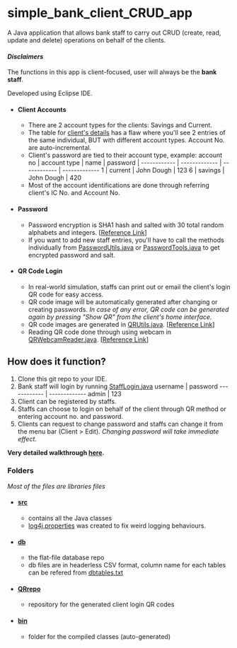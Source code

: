 # simple_bank_client_CRUD_app
A Java application that allows bank staff to carry out CRUD (create, read, update and delete) operations on behalf of the clients.

#### *Disclaimers*
The functions in this app is client-focused, user will always be the __bank staff__.

Developed using Eclipse IDE.

* #### Client Accounts
  * There are 2 account types for the clients: Savings and Current.
  * The table for [client's details](https://github.com/maybeaveragedude/simple_bank_client_CRUD_app/blob/master/db/clientdetails.txt) has a flaw where you'll see 2 entries of the same individual, BUT with different account types. Account No. are auto-incremental.
  * Client's password are tied to their account type, example: 
     account no | account type | name | password |
      ------------ | ------------- | ------------ | -------------
      1 | current | John Dough | 123
      6 | savings | John Dough | 420
  * Most of the account identifications are done through referring client's IC No. and Account No.
* #### Password
  * Password encryption is SHA1 hash and salted with 30 total random alphabets and integers. [[Reference Link](https://www.appsdeveloperblog.com/encrypt-user-password-example-java/)]
  * If you want to add new staff entries, you'll have to call the methods individually from [PasswordUtils.java](https://github.com/maybeaveragedude/simple_bank_client_CRUD_app/blob/master/src/jpbankpjct/PasswordUtils.java) or [PasswordTools.java](https://github.com/maybeaveragedude/simple_bank_client_CRUD_app/blob/master/src/jpbankpjct/PasswordTools.java) to get encrypted password and salt.
* #### QR Code Login
  * In real-world simulation, staffs can print out or email the client's login QR code for easy access.
  * QR code image will be automatically generated after changing or creating passwords. *In case of any error, QR code can be generated again by pressing "Show QR" from the client's home interface.*
  * QR code images are generated in [QRUtils.java](https://github.com/maybeaveragedude/simple_bank_client_CRUD_app/blob/master/src/jpbankpjct/QRUtils.java). [[Reference Link](https://www.callicoder.com/qr-code-reader-scanner-in-java-using-zxing/)]
  * Reading QR code done through using webcam in [QRWebcamReader.java](https://github.com/maybeaveragedude/simple_bank_client_CRUD_app/blob/master/src/jpbankpjct/QRWebcamReader.java). [[Reference Link](https://github.com/vivekkairi/webcam-qr-barcode-scanner)]

## How does it function? 

1. Clone this git repo to your IDE.
2. Bank staff will login by running [StaffLogin.java](https://github.com/maybeaveragedude/simple_bank_client_CRUD_app/blob/master/src/jpbankpjct/StaffLogin.java)
  username | password
    ------------ | -------------
    admin | 123
2. Client can be registered by staffs.
3. Staffs can choose to login on behalf of the client through QR method or entering account no. and password.
4. Clients can request to change password and staffs can change it from the menu bar (Client > Edit). *Changing password will take immediate effect.*

__Very detailed walkthrough [here](https://github.com/maybeaveragedude/simple_bank_client_CRUD_app/blob/master/Java%20Documentation.docx).__


### Folders
*Most of the files are libraries files*
* #### [src](https://github.com/maybeaveragedude/simple_bank_client_CRUD_app/tree/master/src)
  * contains all the Java classes
  * [log4j.properties](https://github.com/maybeaveragedude/simple_bank_client_CRUD_app/blob/master/src/log4j.properties) was created to fix weird logging behaviours.
* #### [db](https://github.com/maybeaveragedude/simple_bank_client_CRUD_app/tree/master/db)
  * the flat-file database repo
  * db files are in headerless CSV format, column name for each tables can be refered from [dbtables.txt](https://github.com/maybeaveragedude/simple_bank_client_CRUD_app/blob/master/db/dbtables.txt)
* #### [QRrepo](https://github.com/maybeaveragedude/simple_bank_client_CRUD_app/tree/master/QRrepo)
  * repository for the generated client login QR codes
* #### [bin](https://github.com/maybeaveragedude/simple_bank_client_CRUD_app/tree/master/bin)
  * folder for the compiled classes (auto-generated)

